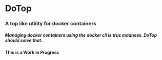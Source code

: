 # DoTop

### A top like utility for docker containers
##### Managing docker containers using the docker cli is true madness. DoTop should solve that.

#### This is a Work In Progress